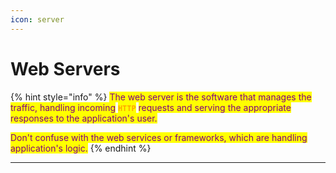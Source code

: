 ```yaml
---
icon: server
---
```


# Web Servers

{% hint style="info" %}
<mark style="color:purple;">The web server is the software that manages the traffic, handling incoming</mark> <mark style="color:orange;">**`HTTP`**</mark> <mark style="color:purple;">requests and serving the appropriate responses to the application's user.</mark>

<mark style="color:purple;">Don't confuse with the web services or frameworks, which are handling application's logic.</mark>
{% endhint %}

***

